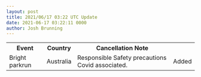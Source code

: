 ```yaml
---
layout: post
title: 2021/06/17 03:22 UTC Update
date: 2021-06-17 03:22:11 0000
author: Josh Brunning
---
```


<table style='width: 100%'>
    <tr>
        <th>Event</th>
        <th>Country</th>
        <th>Cancellation Note</th>
        <th></th>
    </tr>
    <tr>
        <td>Bright parkrun</td>
        <td>Australia</td>
        <td>Responsible Safety precautions Covid associated.</td>
        <td>Added</td>
    </tr>
